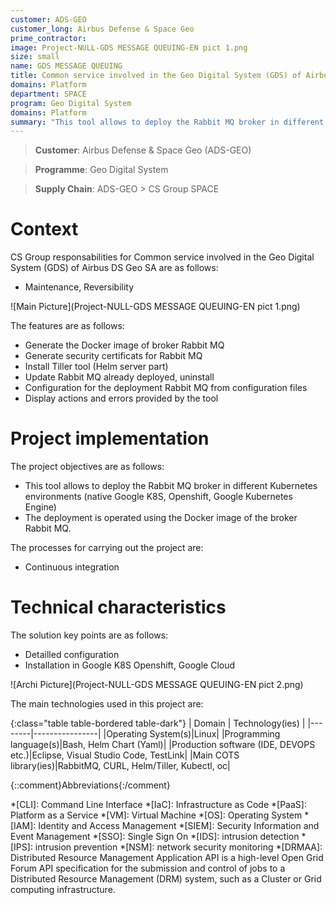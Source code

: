 ```yaml
---
customer: ADS-GEO
customer_long: Airbus Defense & Space Geo
prime_contractor: 
image: Project-NULL-GDS MESSAGE QUEUING-EN pict 1.png
size: small
name: GDS MESSAGE QUEUING
title: Common service involved in the Geo Digital System (GDS) of Airbus DS Geo SA
domains: Platform
department: SPACE
program: Geo Digital System
domains: Platform
summary: "This tool allows to deploy the Rabbit MQ broker in different Kubernetes environments (native Google K8S, Openshift, Google Kubernetes Engine). The deployment is operated using the Docker image of the broker Rabbit MQ."
---
```


> __Customer__\: Airbus Defense & Space Geo (ADS-GEO)

> __Programme__\: Geo Digital System

> __Supply Chain__\: ADS-GEO >  CS Group SPACE


# Context


CS Group responsabilities for Common service involved in the Geo Digital System (GDS) of Airbus DS Geo SA are as follows:
* Maintenance, Reversibility

![Main Picture](Project-NULL-GDS MESSAGE QUEUING-EN pict 1.png)

The features are as follows:
* Generate the Docker image of broker Rabbit MQ
* Generate security certificats for Rabbit MQ
* Install Tiller tool (Helm server part)
* Update Rabbit MQ already deployed, uninstall
* Configuration for the deployment Rabbit MQ from configuration files
* Display actions and errors provided by the tool

# Project implementation

The project objectives are as follows:
* This tool allows to deploy the Rabbit MQ broker in different Kubernetes environments (native Google K8S, Openshift, Google Kubernetes Engine) 
* The deployment is operated using the Docker image of the broker Rabbit MQ.

The processes for carrying out the project are:
* Continuous integration

# Technical characteristics

The solution key points are as follows:
* Detailled configuration
* Installation in Google K8S Openshift, Google Cloud

![Archi Picture](Project-NULL-GDS MESSAGE QUEUING-EN pict 2.png)

The main technologies used in this project are:

{:class="table table-bordered table-dark"}
| Domain | Technology(ies) |
|--------|----------------|
|Operating System(s)|Linux|
|Programming language(s)|Bash, Helm Chart (Yaml)|
|Production software (IDE, DEVOPS etc.)|Eclipse, Visual Studio Code, TestLink|
|Main COTS library(ies)|RabbitMQ, CURL, Helm/Tiller, Kubectl, oc|



{::comment}Abbreviations{:/comment}

*[CLI]: Command Line Interface
*[IaC]: Infrastructure as Code
*[PaaS]: Platform as a Service
*[VM]: Virtual Machine
*[OS]: Operating System
*[IAM]: Identity and Access Management
*[SIEM]: Security Information and Event Management
*[SSO]: Single Sign On
*[IDS]: intrusion detection
*[IPS]: intrusion prevention
*[NSM]: network security monitoring
*[DRMAA]: Distributed Resource Management Application API is a high-level Open Grid Forum API specification for the submission and control of jobs to a Distributed Resource Management (DRM) system, such as a Cluster or Grid computing infrastructure.
